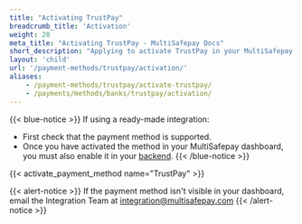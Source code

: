 ```yaml
---
title: "Activating TrustPay"
breadcrumb_title: 'Activation'
weight: 20
meta_title: "Activating TrustPay - MultiSafepay Docs"
short_description: "Applying to activate TrustPay in your MultiSafepay account"
layout: 'child'
url: '/payment-methods/trustpay/activation/'
aliases: 
    - /payment-methods/trustpay/activate-trustpay/
    - /payments/methods/banks/trustpay/activation/
---
```


{{< blue-notice >}} If using a ready-made integration: 

- First check that the payment method is supported. 
- Once you have activated the method in your MultiSafepay dashboard, you must also enable it in your [backend](/getting-started/glossary/#backend).  {{< /blue-notice >}} 

{{< activate_payment_method name="TrustPay" >}}

{{< alert-notice >}} If the payment method isn't visible in your dashboard, email the Integration Team at <integration@multisafepay.com> {{< /alert-notice >}}
